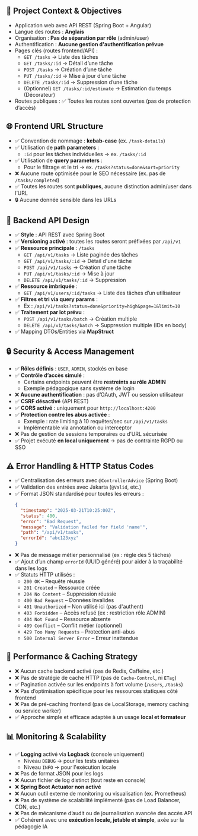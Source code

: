 ## 🎯 Project Context & Objectives

- Application web avec API REST (Spring Boot + Angular)
- Langue des routes : **Anglais**
- Organisation : **Pas de séparation par rôle** (admin/user)
- Authentification : **Aucune gestion d'authentification prévue**
- Pages clés (routes frontend/API) :
  - `GET /tasks` → Liste des tâches
  - `GET /tasks/:id` → Détail d’une tâche
  - `POST /tasks` → Création d’une tâche
  - `PUT /tasks/:id` → Mise à jour d’une tâche
  - `DELETE /tasks/:id` → Suppression d’une tâche
  - (Optionnel) `GET /tasks/:id/estimate` → Estimation du temps (Décorateur)
- Routes publiques : ✅ Toutes les routes sont ouvertes (pas de protection d’accès)


## 🌐 Frontend URL Structure

- ✅ Convention de nommage : **kebab-case** (ex. `/task-details`)
- ✅ Utilisation de **path parameters** :
  - `:id` pour les tâches individuelles → ex. `/tasks/:id`
- ✅ Utilisation de **query parameters** :
  - Pour le filtrage et le tri → ex. `/tasks?status=done&sort=priority`
- ❌ Aucune route optimisée pour le SEO nécessaire (ex. pas de `/tasks/completed`)
- ✅ Toutes les routes sont **publiques**, aucune distinction admin/user dans l’URL
- 🔒 Aucune donnée sensible dans les URLs


## 🔌 Backend API Design

- ✅ **Style** : API REST avec Spring Boot
- ✅ **Versioning activé** : toutes les routes seront préfixées par `/api/v1`
- ✅ **Ressource principale** : `/tasks`
  - `GET /api/v1/tasks` → Liste paginée des tâches
  - `GET /api/v1/tasks/:id` → Détail d'une tâche
  - `POST /api/v1/tasks` → Création d'une tâche
  - `PUT /api/v1/tasks/:id` → Mise à jour
  - `DELETE /api/v1/tasks/:id` → Suppression
- ✅ **Ressource imbriquée** :
  - `GET /api/v1/users/:id/tasks` → Liste des tâches d’un utilisateur
- ✅ **Filtres et tri via query params** :
  - Ex : `/api/v1/tasks?status=done&priority=high&page=1&limit=10`
- ✅ **Traitement par lot prévu** :
  - `POST /api/v1/tasks/batch` → Création multiple
  - `DELETE /api/v1/tasks/batch` → Suppression multiple (IDs en body)
- ✅ Mapping DTOs/Entities via **MapStruct**


## 🔒 Security & Access Management

- ✅ **Rôles définis** : `USER`, `ADMIN`, stockés en base
- ✅ **Contrôle d’accès simulé** :
  - Certains endpoints peuvent être **restreints au rôle ADMIN**
  - Exemple pédagogique sans système de login
- ❌ **Aucune authentification** : pas d’OAuth, JWT ou session utilisateur
- ✅ **CSRF désactivé** (API REST)
- ✅ **CORS activé** : uniquement pour `http://localhost:4200`
- ✅ **Protection contre les abus activée** :
  - Exemple : rate limiting à 10 requêtes/sec sur `/api/v1/tasks`
  - Implémentable via annotation ou interceptor
- ❌ Pas de gestion de sessions temporaires ou d’URL sécurisée
- ✅ Projet exécuté **en local uniquement** → pas de contrainte RGPD ou SSO


## ⚠️ Error Handling & HTTP Status Codes

- ✅ Centralisation des erreurs avec `@ControllerAdvice` (Spring Boot)
- ✅ Validation des entrées avec Jakarta (`@Valid`, etc.)
- ✅ Format JSON standardisé pour toutes les erreurs :
  ```json
  {
    "timestamp": "2025-03-21T10:25:00Z",
    "status": 400,
    "error": "Bad Request",
    "message": "Validation failed for field 'name'",
    "path": "/api/v1/tasks",
    "errorId": "abc123xyz"
  }
  ```
- ❌ Pas de message métier personnalisé (ex : règle des 5 tâches)
- ✅ Ajout d’un champ `errorId` (UUID généré) pour aider à la traçabilité dans les logs
- ✅ Statuts HTTP utilisés :
  - `200 OK` – Requête réussie
  - `201 Created` – Ressource créée
  - `204 No Content` – Suppression réussie
  - `400 Bad Request` – Données invalides
  - `401 Unauthorized` – Non utilisé ici (pas d'authent)
  - `403 Forbidden` – Accès refusé (ex : restriction rôle ADMIN)
  - `404 Not Found` – Ressource absente
  - `409 Conflict` – Conflit métier (optionnel)
  - `429 Too Many Requests` – Protection anti-abus
  - `500 Internal Server Error` – Erreur inattendue


## 🚀 Performance & Caching Strategy

- ❌ Aucun cache backend activé (pas de Redis, Caffeine, etc.)
- ❌ Pas de stratégie de cache HTTP (pas de `Cache-Control`, ni `ETag`)
- ✅ Pagination activée sur les endpoints à fort volume (`/users`, `/tasks`)
- ❌ Pas d’optimisation spécifique pour les ressources statiques côté frontend
- ❌ Pas de pré-caching frontend (pas de LocalStorage, memory caching ou service worker)
- ✅ Approche simple et efficace adaptée à un usage **local et formateur**


## 📊 Monitoring & Scalability

- ✅ **Logging** activé via **Logback** (console uniquement)
  - Niveau `DEBUG` → pour les tests unitaires
  - Niveau `INFO` → pour l'exécution locale
- ❌ Pas de format JSON pour les logs
- ❌ Aucun fichier de log distinct (tout reste en console)
- ❌ **Spring Boot Actuator non activé**
- ❌ Aucun outil externe de monitoring ou visualisation (ex. Prometheus)
- ❌ Pas de système de scalabilité implémenté (pas de Load Balancer, CDN, etc.)
- ❌ Pas de mécanisme d’audit ou de journalisation avancée des accès API
- ✅ Cohérent avec une **exécution locale, jetable et simple**, axée sur la pédagogie IA


